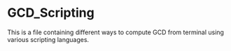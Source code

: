 # GCD_Scripting
This is a file containing different ways to compute GCD from terminal using various scripting languages.
